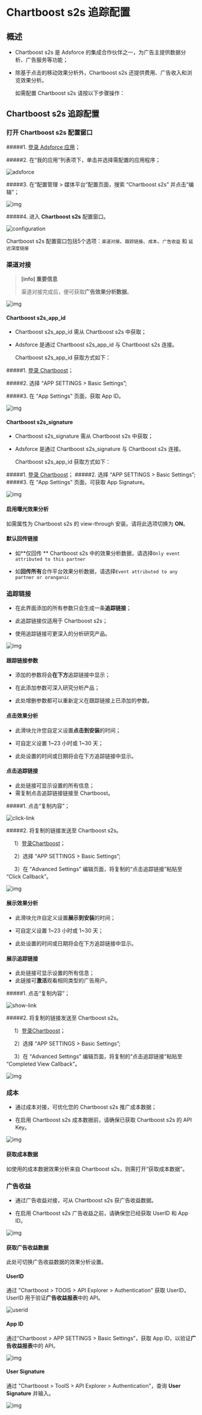 # Chartboost s2s  追踪配置

## 概述

* Chartboost s2s 是 Adsforce 的集成合作伙伴之一，为广告主提供数据分析、广告服务等功能；

* 除基于点击的移动效果分析外，Chartboost s2s 还提供费用、广告收入和浏览效果分析。

  如需配置 Chartboost s2s 请按以下步骤操作：

## Chartboost s2s 追踪配置
### 打开 Chartboost s2s 配置窗口

#####1. [登录 Adsforce 应用](<https://demo-portal.adsforce.io/login>)；

#####2. 在“我的应用”列表项下，单击并选择需配置的应用程序；

![adsforce](adsforce.png)

#####3. 在“配置管理 > 媒体平台”配置页面，搜索 “Chartboost s2s” 并点击“编辑”；

![img](chartboost1.png)

#####4. 进入 **Chartboost s2s** 配置窗口。 

![configuration](configuration.png)

Chartboost s2s 配置窗口包括5个选项：`渠道对接`、`跟踪链接`、`成本`、`广告收益` 和 `延迟深度链接` 

### 渠道对接

> **[info] 重要信息**
>
> 渠道对接完成后，便可获取**广告效果分析数据**。

![img](chartboost2.png)

#### Chartboost s2s_app_id

* Chartboost s2s_app_id 需从 Chartboost s2s 中获取；

* Adsforce 是通过 Chartboost s2s_app_id 与 Chartboost s2s 连接。  

  Chartboost s2s_app_id 获取方式如下：

#####1. [登录 Chartboost](https://dashboard.chartboost.com/login)；

#####2. 选择 “APP SETTINGS > Basic Settings”;

#####3. 在 “App Settings” 页面，获取 App ID。

![img](appid.png)

#### Chartboost s2s_signature

* Chartboost s2s_signature 需从 Chartboost s2s 中获取；

* Adsforce 是通过 Chartboost s2s_signature 与 Chartboost s2s 连接。 

  Chartboost s2s_app_id 获取方式如下：

#####1. [登录 Chartboost](https://dashboard.chartboost.com/login)；
#####2. 选择 “APP SETTINGS > Basic Settings”;
#####3. 在 “App Settings” 页面，可获取 App Signature。

![img](signature.png)

#### 启用曝光效果分析

如需属性为 Chartboost s2s 的 view-through 安装。请将此选项切换为 **ON**。

#### 默认回传链接

* 如**仅回传 ** Chartboost s2s 中的效果分析数据，请选择`Only event attributed to this partner`

* 如**回传所有**合作平台效果分析数据，请选择`Event attributed to any partner or oranganic`

### 追踪链接

* 在此界面添加的所有参数只会生成一条**追踪链接**；

* 此追踪链接仅适用于 Chartboost s2s；

* 使用追踪链接可更深入的分析研究产品。

![img](chartboost3.png)

#### 跟踪链接参数

* 添加的参数将会**在下方**追踪链接中显示；

* 在此添加参数可深入研究分析产品；

* 此处增删参数都可以重新定义在跟踪链接上已添加的参数。

#### 点击效果分析

* 此滑块允许您自定义设置**点击到安装**的时间；

* 可自定义设置 1~23 小时或 1~30 天；

* 此处设置的时间或日期将会在下方追踪链接中显示。

#### 点击追踪链接

* 此处链接可显示设置的所有信息；
* 需复制点击追踪链接链接至 Chartboost。

#####1. 点击“复制内容”；

![click-link](click-link.png)

#####2. 将复制的链接发送至 Chartboost s2s。

&ensp;&ensp;&ensp;1）[登录Chartboost](https://dashboard.chartboost.com/login)；

&ensp;&ensp;&ensp;2）选择 “APP SETTINGS > Basic Settings”;

&ensp;&ensp;&ensp;3）在 “Advanced Settings” 编辑页面，将复制的“点击追踪链接”粘贴至 “Click Callback”。

![img](clicklink.png)

#### 展示效果分析

* 此滑块允许自定义设置**展示到安装**的时间；

* 可自定义设置 1~23 小时或 1~30 天；

* 此处设置的时间或日期将会在下方追踪链接中显示。

#### 展示追踪链接

* 此处链接可显示设置的所有信息；
* 此链接可**激活**观看相同类型的广告用户。

#####1. 点击“复制内容”；

![show-link](show-link.png)

#####2. 将复制的链接发送至 Chartboost s2s。

&ensp;&ensp;&ensp;1）[登录Chartboost](https://dashboard.chartboost.com/login)；

&ensp;&ensp;&ensp;2）选择 “APP SETTINGS > Basic Settings”;

&ensp;&ensp;&ensp;3）在 “Advanced Settings” 编辑页面，将复制的“点击追踪链接”粘贴至 “Completed View Callback”。

![img](chartboost_showlink.png)

### 成本

* 通过成本对接，可优化您的 Chartboost s2s 推广成本数据；

* 在启用 Chartboost s2s 成本数据前，请确保已获取 Chartboost s2s 的 API Key。

![img](chartboost4.png)

#### 获取成本数据

如使用的成本数据效果分析来自 Chartboost s2s，则需打开“获取成本数据”。

### 广告收益

* 通过广告收益对接，可从 Chartboost s2s 获广告收益数据。

* 在启用 Chartboost s2s 广告收益之前，请确保您已经获取 UserID 和 App ID。   

![img](chartboost5.png)

#### 获取广告收益数据

此处可切换广告收益数据的效果分析设置。

#### UserID

通过 "Chartboost > TOOlS > API Explorer > Authentication" 获取 UserID，UserID 用于验证**广告收益报表**中的 API。 

![userid](userid.png)

#### App ID

通过“Chartboost > APP SETTINGS > Basic Settings”，获取 App ID，以验证**广告收益报表**中的 API。

![img](appid.png)

#### User Signature

通过 "Chartboost > ToolS > API Explorer > Authentication"，查询 **User Signature** 并输入。

![img](Chartboost_Signature.png)

